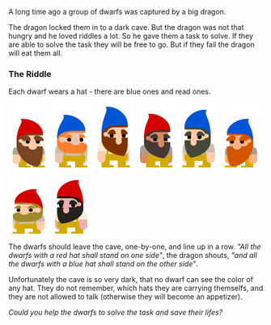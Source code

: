 A long time ago a group of dwarfs was captured by a big dragon.

The dragon locked them in to a dark cave. But the dragon was not 
that hungry and he loved riddles a lot. So he gave them a task to 
solve. If they are able to solve the task they will be free to go. 
But if they fail the dragon will eat them all.

### The Riddle 

Each dwarf wears a hat - there are blue ones and read ones. 

![Red Dwarf](/riddles/dwarfs/dwarf_5.svg) 
![Blue Dwarf](/riddles/dwarfs/dwarf_1.svg)
![Blue Dwarf](/riddles/dwarfs/dwarf_0.svg) 
![Red Dwarf](/riddles/dwarfs/dwarf_4.svg) 
![Blue Dwarf](/riddles/dwarfs/dwarf_2.svg) 
![Blue Dwarf](/riddles/dwarfs/dwarf_3.svg) 
![Red Dwarf](/riddles/dwarfs/dwarf_7.svg) 
![Red Dwarf](/riddles/dwarfs/dwarf_6.svg) 

The dwarfs should leave the cave, one-by-one, and line up in a row.
_"All the dwarfs with a red hat shall stand on one side"_, the dragon shouts, 
_"and all the dwarfs with a blue hat shall stand on the other side"_.

Unfortunately the cave is so very dark, that no dwarf can see the color of
any hat. They do not remember, which hats they are carrying themselfs, and 
they are not allowed to talk (otherwise they will become an appetizer).

_Could you help the dwarfs to solve the task and save their lifes?_
